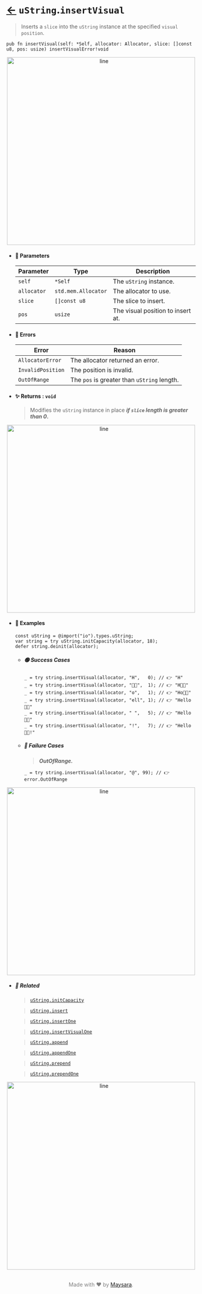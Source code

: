 # [←](../uString.md) `uString`.`insertVisual`

> Inserts a `slice` into the `uString` instance at the specified `visual position`.

```zig
pub fn insertVisual(self: *Self, allocator: Allocator, slice: []const u8, pos: usize) insertVisualError!void
```


<div align="center">
<img src="https://raw.githubusercontent.com/Super-ZIG/io/refs/heads/main/dist/img/md/line.png" alt="line" style="width:500px;"/>
</div>

- #### 🧩 Parameters

    | Parameter   | Type                | Description                       |
    | ----------- | ------------------- | --------------------------------- |
    | `self`      | `*Self`             | The `uString` instance.           |
    | `allocator` | `std.mem.Allocator` | The allocator to use.             |
    | `slice`     | `[]const u8`        | The slice to insert.              |
    | `pos`       | `usize`             | The visual position to insert at. |

- #### 🚫 Errors

    | Error             | Reason                                         |
    | ----------------- | ---------------------------------------------- |
    | `AllocatorError`  | The allocator returned an error.               |
    | `InvalidPosition` | The position is invalid.                       |
    | `OutOfRange`      | The `pos` is greater than `uString` length.    |

- #### ✨ Returns : `void`

    > Modifies the `uString` instance in place **_if `slice` length is greater than 0_.**

<div align="center">
<img src="https://raw.githubusercontent.com/Super-ZIG/io/refs/heads/main/dist/img/md/line.png" alt="line" style="width:500px;"/>
</div>

- #### 🧪 Examples

    ```zig
    const uString = @import("io").types.uString;
    var string = try uString.initCapacity(allocator, 18);
    defer string.deinit(allocator);
    ```

    - ##### 🟢 Success Cases

        ```zig
        _ = try string.insertVisual(allocator, "H",   0); // 👉 "H"
        _ = try string.insertVisual(allocator, "👨‍🏭",  1); // 👉 "H👨‍🏭"
        _ = try string.insertVisual(allocator, "o",   1); // 👉 "Ho👨‍🏭"
        _ = try string.insertVisual(allocator, "ell", 1); // 👉 "Hello👨‍🏭"
        _ = try string.insertVisual(allocator, " ",   5); // 👉 "Hello 👨‍🏭"
        _ = try string.insertVisual(allocator, "!",   7); // 👉 "Hello 👨‍🏭!"
        ```
    - ##### 🔴 Failure Cases

        > **_OutOfRange._**

        ```zig
        _ = try string.insertVisual(allocator, "@", 99); // 👉 error.OutOfRange
        ```

<div align="center">
<img src="https://raw.githubusercontent.com/Super-ZIG/io/refs/heads/main/dist/img/md/line.png" alt="line" style="width:500px;"/>
</div>

- ##### 🔗 Related

  > [`uString.initCapacity`](./initCapacity.md)

  > [`uString.insert`](./insert.md)

  > [`uString.insertOne`](./insertOne.md)

  > [`uString.insertVisualOne`](./insertVisualOne.md)

  > [`uString.append`](./append.md)

  > [`uString.appendOne`](./appendOne.md)

  > [`uString.prepend`](./prepend.md)

  > [`uString.prependOne`](./prependOne.md)

<div align="center">
<img src="https://raw.githubusercontent.com/Super-ZIG/io/refs/heads/main/dist/img/md/line.png" alt="line" style="width:500px;"/>
</div>

<p align="center" style="color:grey;"><br />Made with ❤️ by <a href="http://github.com/maysara-elshewehy" target="blank">Maysara</a>.</p>